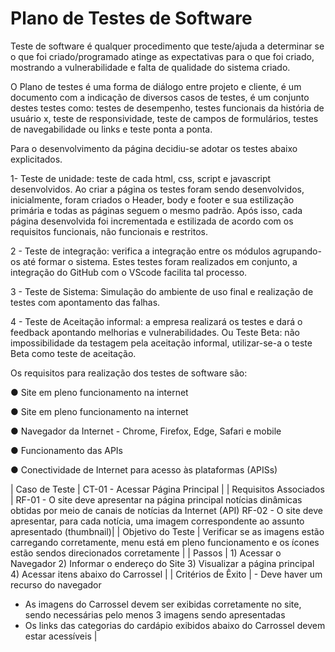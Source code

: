 # Plano de Testes de Software

Teste de software é qualquer procedimento que teste/ajuda a determinar se o que foi criado/programado atinge as expectativas para o que foi criado, mostrando a vulnerabilidade e falta de qualidade do sistema criado.

O Plano de testes é uma forma de diálogo entre projeto e cliente, é um documento com a indicação de diversos casos de testes, é um conjunto destes testes como: testes de desempenho, testes funcionais da história de usuário x, teste de responsividade, teste de campos de formulários, testes de navegabilidade ou links e teste ponta a ponta.

Para o desenvolvimento da página decidiu-se adotar os testes abaixo explicitados.

1- Teste de unidade: teste de cada html, css, script e javascript desenvolvidos. Ao criar a página os testes foram sendo desenvolvidos, inicialmente, foram criados o Header, body e footer e sua estilização primária e todas as páginas seguem o mesmo padrão. Após isso, cada página desenvolvida foi incrementada e estilizada de acordo com os requisitos funcionais, não funcionais e restritos.

2 - Teste de integração: verifica a integração entre os módulos agrupando-os até formar o sistema. Estes testes foram realizados em conjunto, a integração do GitHub com o VScode facilita tal processo.

3 - Teste de Sistema: Simulação do ambiente de uso final e realização de testes com apontamento das falhas.

4 - Teste de Aceitação informal: a empresa realizará os testes e dará o feedback apontando melhorias e vulnerabilidades. Ou Teste Beta: não impossibilidade da testagem pela aceitação informal, utilizar-se-a o teste Beta como teste de aceitação.

Os requisitos para realização dos testes de software são:

● Site em pleno funcionamento na internet

● Site em pleno funcionamento na internet

● Navegador da Internet - Chrome, Firefox, Edge, Safari e mobile

● Funcionamento das APIs

● Conectividade de Internet para acesso às plataformas (APISs)

|   Caso de Teste  |  CT-01 - Acessar Página Principal |
| Requisitos 
Associados    |    RF-01 - O site deve apresentar na página principal notícias 
dinâmicas obtidas por meio de canais de notícias da Internet (API)
RF-02 - O site deve apresentar, para cada notícia, uma imagem 
correspondente ao assunto apresentado (thumbnail)|
| Objetivo do 
Teste | Verificar se as imagens estão carregando corretamente, menu está em pleno funcionamento e os ícones estão sendos direcionados corretamente  |
| Passos   | 1) Acessar o Navegador
2) Informar o endereço do Site
3) Visualizar a página principal
4) Acessar itens abaixo do Carrossel  |
| Critérios de 
Êxito  | - Deve haver um recurso do navegador
- As imagens do Carrossel devem ser exibidas corretamente no site, sendo 
necessárias pelo menos 3 imagens sendo apresentadas
- Os links das categorias do cardápio exibidos abaixo do Carrossel devem estar acessíveis
|





 
